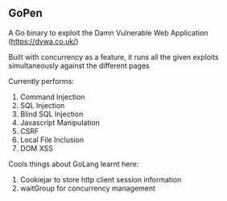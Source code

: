 GoPen
---

A Go binary to exploit the Damn Vulnerable Web Application (https://dvwa.co.uk/)

Built with concurrency as a feature, it runs all the given exploits simultaneously against the different pages

Currently performs:

1. Command Injection
2. SQL Injection
3. Blind SQL Injection
4. Javascript Manipulation
5. CSRF
6. Local File Inclusion
7. DOM XSS

Cools things about GoLang learnt here:
1. Cookiejar to store http client session information
2. waitGroup for concurrency management 

